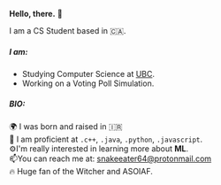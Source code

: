<strong>Hello, there.</strong> 👋 

I am a CS Student based in :canada:.
##### I am:
- Studying Computer Science at [UBC](https://github.com/ubc).
- Working on a Voting Poll Simulation.

##### BIO:
🌍 I was born and raised in :iran:<br>
:100: I am proficient at `.c++`, `.java`, `.python`, `.javascript`.<br>
⚙️I'm really interested in learning more about <strong>ML</strong>.<br>
📫You can reach me at: [snakeeater64@protonmail.com](snakeeater64@protonmail.com)<br>
:fire: Huge fan of the Witcher and ASOIAF.
